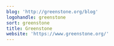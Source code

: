 ```yaml
---
blog: 'http://greenstone.org/blog'
logohandle: greenstone
sort: greenstone
title: Greenstone
website: 'https://www.greenstone.org/'
---
```

